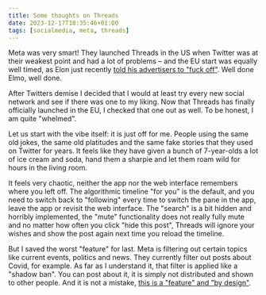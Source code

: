 ```yaml
---
title: Some thoughts on Threads
date: 2023-12-17T18:35:46+01:00
tags: [socialmedia, meta, threads]
---
```


Meta was very smart! They launched Threads in the US when Twitter was at their weakest point and had a lot of problems – and the EU start was equally well timed, as Elon just recently [told his advertisers to "fuck off"](https://www.theverge.com/2023/11/29/23981928/elon-musk-ad-boycott-go-fuck-yourself-destroy-x). Well done Elmo, well done.

After Twitters demise I decided that I would at least try every new social network and see if there was one to my liking. Now that Threads has finally officially launched in the EU, I checked that one out as well. To be honest, I am quite "whelmed".

Let us start with the vibe itself: it is just off for me. People using the same old jokes, the same old platitudes and the same fake stories that they used on Twitter for years. It feels like they have given a bunch of 7-year-olds a lot of ice cream and soda, hand them a sharpie and let them roam wild for hours in the living room.

It feels very chaotic, neither the app nor the web interface remembers where you left off. The algorithmic timeline "for you" is the default, and you need to switch back to "following" every time to switch the pane in the app, leave the app or revisit the web interface. The "search" is a bit hidden and horribly implemented, the "mute" functionality does not really fully mute and no matter how often you click "hide this post", Threads will ignore your wishes and show the post again next time you reload the timeline.

But I saved the worst "feature" for last. Meta is filtering out certain topics like current events, politics and news. They currently filter out posts about Covid, for example. As far as I understand it, that filter is applied like a "shadow ban". You can post about it, it is simply not distributed and shown to other people. And it is not a mistake, [this is a "feature" and "by design"](https://www.businessinsider.com/threads-twitter-politics-not-the-focus-adam-mosseri-2023-7).
